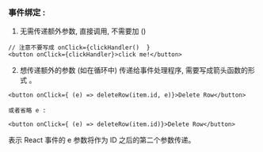 ### 事件绑定 :

1. 无需传递额外参数, 直接调用, 不需要加 ()

```react
// 注意不要写成 onClick={clickHandler()  }
<button onClick={clickHandler}>click me!</button>  
```



2. 想传递额外的参数 (如在循环中) 传递给事件处理程序, 需要写成箭头函数的形式 。

```react
<button onClick={ (e) => deleteRow(item.id, e)}>Delete Row</button>

或者省略 e : 

<button onClick={ (e) => deleteRow(item.id)}>Delete Row</button>
```

表示 React 事件的 e 参数将作为 ID 之后的第二个参数传递。





